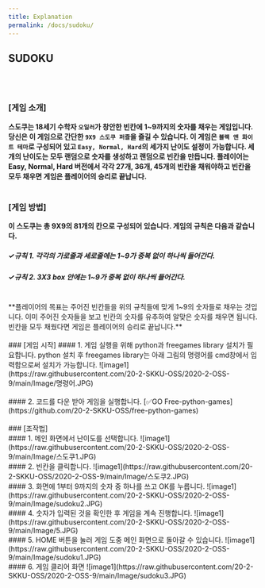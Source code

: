 ```yaml
---
title: Explanation
permalink: /docs/sudoku/
---
```

## SUDOKU
<br><br>

### [게임 소개]
**스도쿠는 18세기 수학자 `오일러`가 창안한 빈칸에 1~9까지의 숫자를 채우는 게임입니다.<br>
당신은 이 게임으로 간단한 `9X9 스도쿠 퍼즐`을 즐길 수 있습니다. 이 게임은 `블랙 앤 화이트 테마`로 구성되어 있고 `Easy, Normal, Hard`의 세가지 난이도 설정이 가능합니다. 세 개의 난이도는 모두 랜덤으로 숫자를 생성하고 랜덤으로 빈칸을 만듭니다. 플레이어는 Easy, Normal, Hard 버전에서 각각 27개, 36개, 45개의 빈칸을 채워야하고 빈칸을 모두 채우면 게임은 플레이어의 승리로 끝납니다.**
<br><br>
### [게임 방법]
**이 스도쿠는 총 9X9의 81개의 칸으로 구성되어 있습니다. 게임의 규칙은 다음과 같습니다.**
##### &#10003;규칙 1. 각각의 가로줄과 세로줄에는 1~9가 중복 없이 하나씩 들어간다.
##### &#10003;규칙 2. 3X3 box 안에는 1~9가 중복 없이 하나씩 들어간다.
<br>
**플레이어의 목표는 주어진 빈칸들을 위의 규칙들에 맞게 1~9의 숫자들로 채우는 것입니다.
이미 주어진 숫자들을 보고 빈칸의 숫자를 유추하여 알맞은 숫자를 채우면 됩니다.
빈칸을 모두 채웠다면 게임은 플레이어의 승리로 끝납니다.**
<br><br>
### [게임 시작]
#### 1. 게임 실행을 위해 python과 freegames library 설치가 필요합니다.
python 설치 후 freegames library는 아래 그림의 명령어를 cmd창에서 입력함으로써 설치가 가능합니다.  
![image1](https://raw.githubusercontent.com/20-2-SKKU-OSS/2020-2-OSS-9/main/Image/명령어.JPG)
<br><br>
#### 2. 코드를 다운 받아 게임을 실행합니다. 
[&#9989;GO Free-python-games](https://github.com/20-2-SKKU-OSS/free-python-games)
<br><br>
### [조작법]
<br>
#### 1. 메인 화면에서 난이도를 선택합니다.
![image1](https://raw.githubusercontent.com/20-2-SKKU-OSS/2020-2-OSS-9/main/Image/스도쿠1.JPG)
<br>
#### 2. 빈칸을 클릭합니다.
![image1](https://raw.githubusercontent.com/20-2-SKKU-OSS/2020-2-OSS-9/main/Image/스도쿠2.JPG)
<br>
#### 3. 화면에 1부터 9까지의 숫자 중 하나를 쓰고 OK를 누릅니다.
![image1](https://raw.githubusercontent.com/20-2-SKKU-OSS/2020-2-OSS-9/main/Image/sudoku2.JPG)
<br>
#### 4. 숫자가 입력된 것을 확인한 후 게임을 계속 진행합니다.
![image1](https://raw.githubusercontent.com/20-2-SKKU-OSS/2020-2-OSS-9/main/Image/5.JPG)
<br>
#### 5. HOME 버튼을 눌러 게임 도중 메인 화면으로 돌아갈 수 있습니다.
![image1](https://raw.githubusercontent.com/20-2-SKKU-OSS/2020-2-OSS-9/main/Image/sudoku1.JPG)
<br>
#### 6. 게임 클리어 화면
![image1](https://raw.githubusercontent.com/20-2-SKKU-OSS/2020-2-OSS-9/main/Image/sudoku3.JPG)
